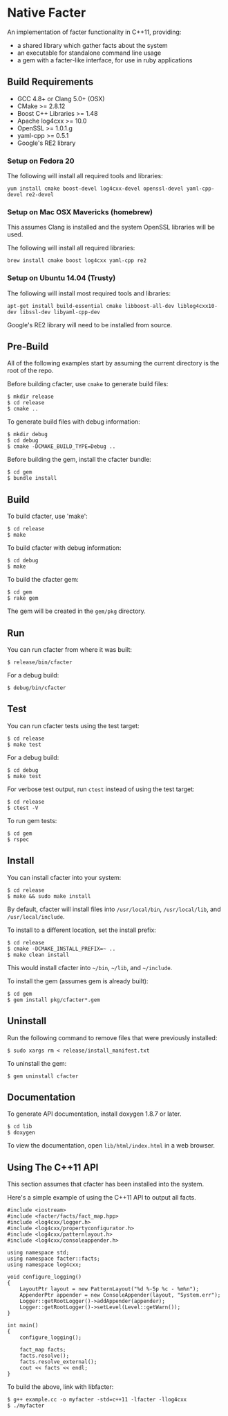Native Facter
=============

An implementation of facter functionality in C++11, providing:
* a shared library which gather facts about the system
* an executable for standalone command line usage
* a gem with a facter-like interface, for use in ruby applications

Build Requirements
------------------

* GCC 4.8+ or Clang 5.0+ (OSX)
* CMake >= 2.8.12
* Boost C++ Libraries >= 1.48
* Apache log4cxx >= 10.0
* OpenSSL >= 1.0.1.g
* yaml-cpp >= 0.5.1
* Google's RE2 library

### Setup on Fedora 20

The following will install all required tools and libraries:

    yum install cmake boost-devel log4cxx-devel openssl-devel yaml-cpp-devel re2-devel

### Setup on Mac OSX Mavericks (homebrew)

This assumes Clang is installed and the system OpenSSL libraries will be used.

The following will install all required libraries:

    brew install cmake boost log4cxx yaml-cpp re2

### Setup on Ubuntu 14.04 (Trusty)

The following will install most required tools and libraries:

    apt-get install build-essential cmake libboost-all-dev liblog4cxx10-dev libssl-dev libyaml-cpp-dev

Google's RE2 library will need to be installed from source.

Pre-Build
---------

All of the following examples start by assuming the current directory is the root of the repo.

Before building cfacter, use `cmake` to generate build files:

    $ mkdir release
    $ cd release
    $ cmake ..

To generate build files with debug information:

    $ mkdir debug
    $ cd debug
    $ cmake -DCMAKE_BUILD_TYPE=Debug ..

Before building the gem, install the cfacter bundle:

    $ cd gem
    $ bundle install

Build
-----

To build cfacter, use 'make':

    $ cd release
    $ make

To build cfacter with debug information:

    $ cd debug
    $ make

To build the cfacter gem:

    $ cd gem
    $ rake gem

The gem will be created in the `gem/pkg` directory.

Run
---

You can run cfacter from where it was built:

`$ release/bin/cfacter`

For a debug build:

`$ debug/bin/cfacter`

Test
----

You can run cfacter tests using the test target:

    $ cd release
    $ make test

For a debug build:

    $ cd debug
    $ make test

For verbose test output, run `ctest` instead of using the test target:

    $ cd release
    $ ctest -V

To run gem tests:

    $ cd gem
    $ rspec

Install
-------

You can install cfacter into your system:

    $ cd release
    $ make && sudo make install

By default, cfacter will install files into `/usr/local/bin`, `/usr/local/lib`, and `/usr/local/include`.

To install to a different location, set the install prefix:

    $ cd release
    $ cmake -DCMAKE_INSTALL_PREFIX=~ ..
    $ make clean install

This would install cfacter into `~/bin`, `~/lib`, and `~/include`.

To install the gem (assumes gem is already built):

    $ cd gem
    $ gem install pkg/cfacter*.gem

Uninstall
---------

Run the following command to remove files that were previously installed:

    $ sudo xargs rm < release/install_manifest.txt

To uninstall the gem:

    $ gem uninstall cfacter

Documentation
-------------

To generate API documentation, install doxygen 1.8.7 or later.

    $ cd lib
    $ doxygen

To view the documentation, open `lib/html/index.html` in a web browser.


Using The C++11 API
-------------------

This section assumes that cfacter has been installed into the system.

Here's a simple example of using the C++11 API to output all facts.

    #include <iostream>
    #include <facter/facts/fact_map.hpp>
    #include <log4cxx/logger.h>
    #include <log4cxx/propertyconfigurator.h>
    #include <log4cxx/patternlayout.h>
    #include <log4cxx/consoleappender.h>

    using namespace std;
    using namespace facter::facts;
    using namespace log4cxx;

    void configure_logging()
    {
        LayoutPtr layout = new PatternLayout("%d %-5p %c - %m%n");
        AppenderPtr appender = new ConsoleAppender(layout, "System.err");
        Logger::getRootLogger()->addAppender(appender);
        Logger::getRootLogger()->setLevel(Level::getWarn());
    }

    int main()
    {
        configure_logging();

        fact_map facts;
        facts.resolve();
        facts.resolve_external();
        cout << facts << endl;
    }

To build the above, link with libfacter:

    $ g++ example.cc -o myfacter -std=c++11 -lfacter -llog4cxx
    $ ./myfacter
